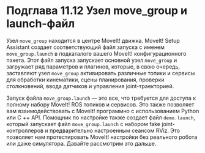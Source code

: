 # Подглава 11.12 Узел move\_group и launch-файл

Узел `move_group` находится в центре MoveIt! движка. MoveIt! Setup Assistant создает соответствующий файл запуска с именем `move_group.launch` в подкаталоге вашего MoveIt! конфигурационного пакета. Этот файл запуска запускает основной узел `move_group` и загружает ряд параметров и плагинов, которые, в свою очередь, заставляют узел `move_group` активировать различные топики и сервисы для обработки кинематики, сцены планирования, проверки столкновений, ввода датчиков и управления joint-траекторией.

Запуск файла `move_group.launch` — это все, что требуется для доступа к полному набору MoveIt! ROS топиков и сервисов. Это также позволяет вам взаимодействовать с MoveIt! программно с использованием Python или C ++ API. Помощник по настройке также создает файл `demo.launch`, который запускает файл `move_group.launch` с набором fake joint-контроллеров и предварительно настроенным сеансом RViz. Это позволяет нам протестировать MoveIt! настройки без реального робота или даже симулятора. Давайте рассмотрим это дальше.

